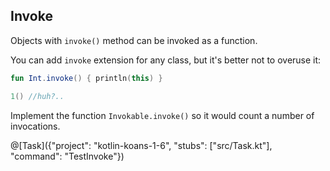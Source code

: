 ## Invoke

Objects with `invoke()` method can be invoked as a function.

You can add `invoke` extension for any class, but it's better not to overuse it:

```kotlin
fun Int.invoke() { println(this) }

1() //huh?..
```

Implement the function `Invokable.invoke()` so it would count a number of invocations.

@[Task]({"project": "kotlin-koans-1-6", "stubs": ["src/Task.kt"], "command": "TestInvoke"})